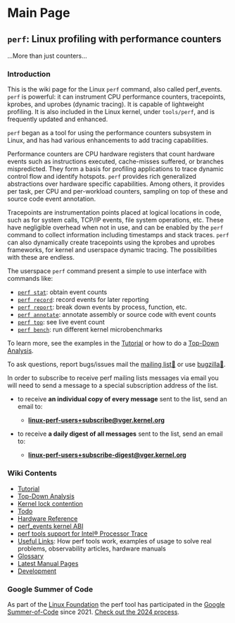 # Main Page

## `perf`: Linux profiling with performance counters
...More than just counters...

### Introduction

This is the wiki page for the Linux `perf` command, also called perf_events. `perf` is powerful: it can instrument CPU performance counters, tracepoints, kprobes, and uprobes (dynamic tracing). It is capable of lightweight profiling. It is also included in the Linux kernel, under `tools/perf`, and is frequently updated and enhanced.

`perf` began as a tool for using the performance counters subsystem in Linux, and has had various enhancements to add tracing capabilities.

Performance counters are CPU hardware registers that count hardware events such as instructions executed, cache-misses suffered, or branches mispredicted. They form a basis for profiling applications to trace dynamic control flow and identify hotspots. `perf` provides rich generalized abstractions over hardware specific capabilities. Among others, it provides per task, per CPU and per-workload counters, sampling on top of these and source code event annotation.

Tracepoints are instrumentation points placed at logical locations in code, such as for system calls, TCP/IP events, file system operations, etc. These have negligible overhead when not in use, and can be enabled by the `perf` command to collect information including timestamps and stack traces. `perf` can also dynamically create tracepoints using the kprobes and uprobes frameworks, for kernel and userspace dynamic tracing. The possibilities with these are endless.

The userspace `perf` command present a simple to use interface with commands like:

- [`perf stat`](tutorial.md#counting-with-perf-stat): obtain event counts
- [`perf record`](tutorial.md#sampling-with-perf-record): record events for later reporting
- [`perf report`](tutorial.md#sample-analysis-with-perf-report): break down events by process, function, etc.
- [`perf annotate`](tutorial.md#source-level-analysis-with-perf-annotate): annotate assembly or source code with event counts
- [`perf top`](tutorial.md#live-analysis-with-perf-top): see live event count 
- [`perf bench`](tutorial.md#benchmarking-with-perf-bench): run different kernel microbenchmarks

To learn more, see the examples in the [Tutorial](tutorial.md) or how to do a [Top-Down Analysis](top-down-analysis.md).

To ask questions, report bugs/issues mail the [mailing list📨](https://lore.kernel.org/linux-perf-users/) or use [bugzilla🐞](https://bugzilla.kernel.org/buglist.cgi?bug_status=__open__&order=changeddate%20DESC%2Cpriority%2Cbug_severity&product=Tracing%2FProfiling&query_format=advanced).

In order to subscribe to receive perf mailing lists messages via email you will need to send a message to a special subscription address of the list.

* to receive **an individual copy of every message** sent to the list, send an email to:

    * **[linux-perf-users+subscribe@vger.kernel.org](mailto:linux-perf-users+subscribe@vger.kernel.org)**

* to receive **a daily digest of all messages** sent to the list, send an email to:

    * **[linux-perf-users+subscribe-digest@vger.kernel.org](mailto:linux-perf-users+subscribe-digest@vger.kernel.org)**

### Wiki Contents

- [Tutorial](tutorial.md)
- [Top-Down Analysis](top-down-analysis.md)
- [Kernel lock contention](lock-contention.md)
- [Todo](todo.md)
- [Hardware Reference](hardware-reference.md)
- [perf_events kernel ABI](perf_events-kernel-abi.md)
- [perf tools support for Intel® Processor Trace](perf-tools-support-for-intel-processor-trace.md)
- [Useful Links](useful-links.md): How perf tools work, examples of usage to solve real problems, observability articles, hardware manuals
- [Glossary](glossary.md)
- [Latest Manual Pages](man-pages.md#latest-man-pages)
- [Development](development.md)

### Google Summer of Code

As part of the [Linux Foundation](https://www.linuxfoundation.org/) the perf tool has participated in the [Google Summer-of-Code](https://summerofcode.withgoogle.com/) since 2021. [Check out the 2024 process](https://wiki.linuxfoundation.org/gsoc/2024-gsoc-perf).
